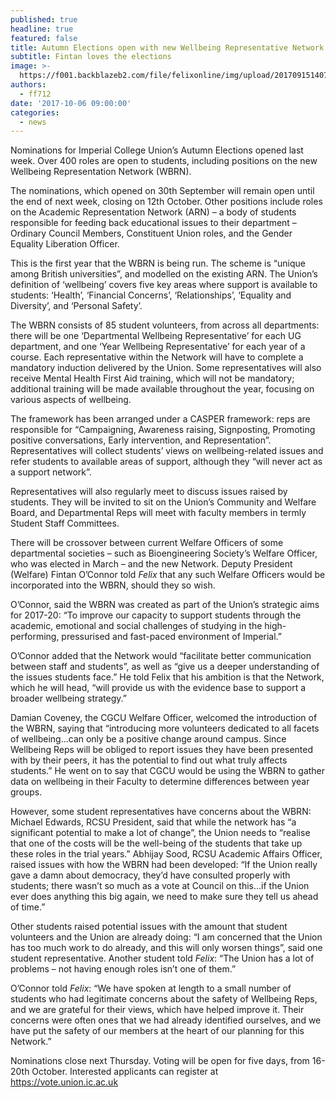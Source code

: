 ```yaml
---
published: true
headline: true
featured: false
title: Autumn Elections open with new Wellbeing Representative Network
subtitle: Fintan loves the elections
image: >-
  https://f001.backblazeb2.com/file/felixonline/img/upload/201709151407-ff712-Picture2.png
authors:
  - ff712
date: '2017-10-06 09:00:00'
categories:
  - news
---
```

Nominations for Imperial College Union’s Autumn Elections opened last week. Over 400 roles are open to students, including positions on the new Wellbeing Representation Network (WBRN).

The nominations, which opened on 30th September will remain open until the end of next week, closing on 12th October. Other positions include roles on the Academic Representation Network (ARN) – a body of students responsible for feeding back educational issues to their department – Ordinary Council Members, Constituent Union roles, and the Gender Equality Liberation Officer.

This is the first year that the WBRN is being run. The scheme is “unique among British universities”, and modelled on the existing ARN. The Union’s definition of ‘wellbeing’ covers five key areas where support is available to students: ‘Health’, ‘Financial Concerns’, ‘Relationships’, ‘Equality and Diversity’, and ‘Personal Safety’. 

The WBRN consists of 85 student volunteers, from across all departments: there will be one ‘Departmental Wellbeing Representative’ for each UG department, and one ‘Year Wellbeing Representative’ for each year of a course. Each representative within the Network will have to complete a mandatory induction delivered by the Union. Some representatives will also receive Mental Health First Aid training, which will not be mandatory; additional training will be made available throughout the year, focusing on various aspects of wellbeing. 

The framework has been arranged under a CASPER framework: reps are responsible for “Campaigning, Awareness raising, Signposting, Promoting positive conversations, Early intervention, and Representation”. Representatives will collect students’ views on wellbeing-related issues and refer students to available areas of support, although they “will never act as a support network”.  

Representatives will also regularly meet to discuss issues raised by students. They will be invited to sit on the Union’s Community and Welfare Board, and Departmental Reps will meet with faculty members in termly Student Staff Committees. 

There will be crossover between current Welfare Officers of some departmental societies – such as Bioengineering Society’s Welfare Officer, who was elected in March – and the new Network. Deputy President (Welfare) Fintan O’Connor told _Felix_ that any such Welfare Officers would be incorporated into the WBRN, should they so wish.

O’Connor, said the WBRN was created as part of the Union’s strategic aims for 2017-20: “To improve our capacity to support students through the academic, emotional and social challenges of studying in the high-performing, pressurised and fast-paced environment of Imperial.”

O’Connor added that the Network would “facilitate better communication between staff and students”, as well as “give us a deeper understanding of the issues students face.” He told Felix that his ambition is that the Network, which he will head, “will provide us with the evidence base to support a broader wellbeing strategy.”

Damian Coveney, the CGCU Welfare Officer, welcomed the introduction of the WBRN, saying that “introducing more volunteers dedicated to all facets of wellbeing...can only be a positive change around campus. Since Wellbeing Reps will be obliged to report issues they have been presented with by their peers, it has the potential to find out what truly affects students.” He went on to say that CGCU would be using the WBRN to gather data on wellbeing in their Faculty to determine differences between year groups.

However, some student representatives have concerns about the WBRN: Michael Edwards, RCSU President, said that while the network has “a significant potential to make a lot of change”, the Union needs to “realise that one of the costs will be the well-being of the students that take up these roles in the trial years.” Abhijay Sood, RCSU Academic Affairs Officer, raised issues with how the WBRN had been developed: “If the Union really gave a damn about democracy, they’d have consulted properly with students; there wasn’t so much as a vote at Council on this...if the Union ever does anything this big again, we need to make sure they tell us ahead of time.”

Other students raised potential issues with the amount that student volunteers and the Union are already doing: “I am concerned that the Union has too much work to do already, and this will only worsen things”, said one student representative. Another student told _Felix_: “The Union has a lot of problems – not having enough roles isn’t one of them.”

O’Connor told _Felix_: “We have spoken at length to a small number of students who had legitimate concerns about the safety of Wellbeing Reps, and we are grateful for their views, which have helped improve it. Their concerns were often ones that we had already identified ourselves, and we have put the safety of our members at the heart of our planning for this Network.”

Nominations close next Thursday. Voting will be open for five days, from 16-20th October. Interested applicants can register at https://vote.union.ic.ac.uk
